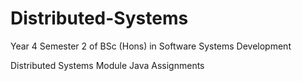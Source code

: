 # Distributed-Systems

Year 4 Semester 2 of BSc (Hons) in Software Systems Development

Distributed Systems Module Java Assignments
